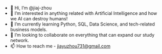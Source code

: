 - 👋 Hi, I’m @jiaj-zhou
- 👀 I’m interested in anything related with Artificial Intelligence and how we AI can destroy humans!
- 🌱 I’m currently learning Python, SQL, Data Science, and tech-related business models.   
- 💞️ I’m looking to collaborate on everything that can expand our study network. 
- 📫 How to reach me - jiayuzhou731@gmail.com

<!---
jiaj-zhou/jiaj-zhou is a ✨ special ✨ repository because its `README.md` (this file) appears on your GitHub profile.
You can click the Preview link to take a look at your changes.
--->
